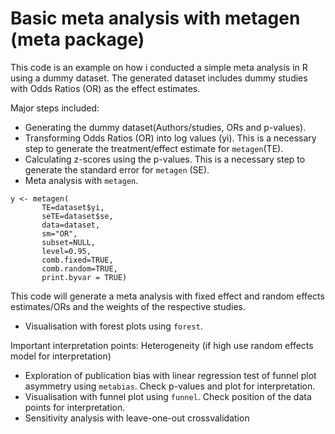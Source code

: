 # Basic meta analysis with metagen (meta package)

This code is an example on how i conducted a simple meta analysis in R using a dummy dataset. The generated dataset includes dummy 
studies with Odds Ratios (OR) as the effect estimates. 

Major steps included:
 - Generating the dummy dataset(Authors/studies, ORs and p-values). 
 - Transforming Odds Ratios (OR) into log values (yi). This is a necessary step to generate the treatment/effect estimate for `metagen`(TE).
 - Calculating z-scores using the p-values. This is a necessary step to generate the standard error for `metagen` (SE).
 - Meta analysis with `metagen`. 
 
 ```
 y <- metagen(
        TE=dataset$yi,
        seTE=dataset$se, 
        data=dataset, 
        sm="OR",
        subset=NULL, 
        level=0.95,
        comb.fixed=TRUE, 
        comb.random=TRUE,
        print.byvar = TRUE)
  ```
  This code will generate a meta analysis with fixed effect and random effects estimates/ORs and the weights of the respective studies. 
 - Visualisation with forest plots using `forest`. 
 
 
 Important interpretation points: Heterogeneity (if high use random effects model for interpretation)
 - Exploration of publication bias with linear regression test of funnel plot asymmetry using `metabias`. Check p-values and plot for interpretation.
 - Visualisation with funnel plot using `funnel`. Check position of the data points for interpretation.
 - Sensitivity analysis with leave-one-out crossvalidation
 
 
 




